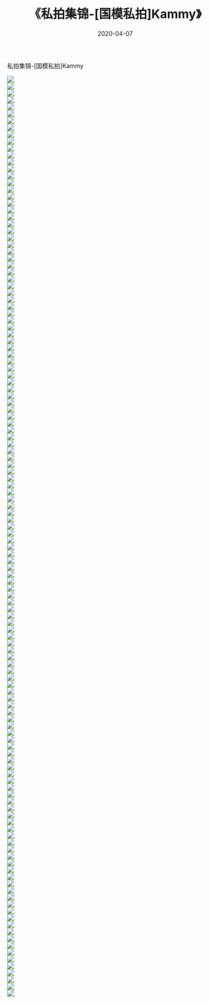 ﻿---
layout: post
title:  《私拍集锦-[国模私拍]Kammy》
date:   2020-04-07
img: http://imgx.orgx.ga/漏D/网络美图/2020/私拍集锦-[国模私拍]Kammy/000.jpg
categories: [美女, 清纯, 唯美]
---

私拍集锦-[国模私拍]Kammy

  ![](http://imgx.orgx.ga/漏D/网络美图/2020/私拍集锦-[国模私拍]Kammy/001.jpg) <br> ![](http://imgx.orgx.ga/漏D/网络美图/2020/私拍集锦-[国模私拍]Kammy/002.jpg) <br> ![](http://imgx.orgx.ga/漏D/网络美图/2020/私拍集锦-[国模私拍]Kammy/003.jpg) <br> ![](http://imgx.orgx.ga/漏D/网络美图/2020/私拍集锦-[国模私拍]Kammy/004.jpg) <br> ![](http://imgx.orgx.ga/漏D/网络美图/2020/私拍集锦-[国模私拍]Kammy/005.jpg) <br> ![](http://imgx.orgx.ga/漏D/网络美图/2020/私拍集锦-[国模私拍]Kammy/006.jpg) <br> ![](http://imgx.orgx.ga/漏D/网络美图/2020/私拍集锦-[国模私拍]Kammy/007.jpg) <br> ![](http://imgx.orgx.ga/漏D/网络美图/2020/私拍集锦-[国模私拍]Kammy/008.jpg) <br> ![](http://imgx.orgx.ga/漏D/网络美图/2020/私拍集锦-[国模私拍]Kammy/009.jpg) <br> ![](http://imgx.orgx.ga/漏D/网络美图/2020/私拍集锦-[国模私拍]Kammy/010.jpg) <br> ![](http://imgx.orgx.ga/漏D/网络美图/2020/私拍集锦-[国模私拍]Kammy/011.jpg) <br> ![](http://imgx.orgx.ga/漏D/网络美图/2020/私拍集锦-[国模私拍]Kammy/012.jpg) <br> ![](http://imgx.orgx.ga/漏D/网络美图/2020/私拍集锦-[国模私拍]Kammy/013.jpg) <br> ![](http://imgx.orgx.ga/漏D/网络美图/2020/私拍集锦-[国模私拍]Kammy/014.jpg) <br> ![](http://imgx.orgx.ga/漏D/网络美图/2020/私拍集锦-[国模私拍]Kammy/015.jpg) <br> ![](http://imgx.orgx.ga/漏D/网络美图/2020/私拍集锦-[国模私拍]Kammy/016.jpg) <br> ![](http://imgx.orgx.ga/漏D/网络美图/2020/私拍集锦-[国模私拍]Kammy/017.jpg) <br> ![](http://imgx.orgx.ga/漏D/网络美图/2020/私拍集锦-[国模私拍]Kammy/018.jpg) <br> ![](http://imgx.orgx.ga/漏D/网络美图/2020/私拍集锦-[国模私拍]Kammy/019.jpg) <br> ![](http://imgx.orgx.ga/漏D/网络美图/2020/私拍集锦-[国模私拍]Kammy/020.jpg) <br> ![](http://imgx.orgx.ga/漏D/网络美图/2020/私拍集锦-[国模私拍]Kammy/021.jpg) <br> ![](http://imgx.orgx.ga/漏D/网络美图/2020/私拍集锦-[国模私拍]Kammy/022.jpg) <br> ![](http://imgx.orgx.ga/漏D/网络美图/2020/私拍集锦-[国模私拍]Kammy/023.jpg) <br> ![](http://imgx.orgx.ga/漏D/网络美图/2020/私拍集锦-[国模私拍]Kammy/024.jpg) <br> ![](http://imgx.orgx.ga/漏D/网络美图/2020/私拍集锦-[国模私拍]Kammy/025.jpg) <br> ![](http://imgx.orgx.ga/漏D/网络美图/2020/私拍集锦-[国模私拍]Kammy/026.jpg) <br> ![](http://imgx.orgx.ga/漏D/网络美图/2020/私拍集锦-[国模私拍]Kammy/027.jpg) <br> ![](http://imgx.orgx.ga/漏D/网络美图/2020/私拍集锦-[国模私拍]Kammy/028.jpg) <br> ![](http://imgx.orgx.ga/漏D/网络美图/2020/私拍集锦-[国模私拍]Kammy/029.jpg) <br> ![](http://imgx.orgx.ga/漏D/网络美图/2020/私拍集锦-[国模私拍]Kammy/030.jpg) <br> ![](http://imgx.orgx.ga/漏D/网络美图/2020/私拍集锦-[国模私拍]Kammy/031.jpg) <br> ![](http://imgx.orgx.ga/漏D/网络美图/2020/私拍集锦-[国模私拍]Kammy/032.jpg) <br> ![](http://imgx.orgx.ga/漏D/网络美图/2020/私拍集锦-[国模私拍]Kammy/033.jpg) <br> ![](http://imgx.orgx.ga/漏D/网络美图/2020/私拍集锦-[国模私拍]Kammy/034.jpg) <br> ![](http://imgx.orgx.ga/漏D/网络美图/2020/私拍集锦-[国模私拍]Kammy/035.jpg) <br> ![](http://imgx.orgx.ga/漏D/网络美图/2020/私拍集锦-[国模私拍]Kammy/036.jpg) <br> ![](http://imgx.orgx.ga/漏D/网络美图/2020/私拍集锦-[国模私拍]Kammy/037.jpg) <br> ![](http://imgx.orgx.ga/漏D/网络美图/2020/私拍集锦-[国模私拍]Kammy/038.jpg) <br> ![](http://imgx.orgx.ga/漏D/网络美图/2020/私拍集锦-[国模私拍]Kammy/039.jpg) <br> ![](http://imgx.orgx.ga/漏D/网络美图/2020/私拍集锦-[国模私拍]Kammy/040.jpg) <br> ![](http://imgx.orgx.ga/漏D/网络美图/2020/私拍集锦-[国模私拍]Kammy/041.jpg) <br> ![](http://imgx.orgx.ga/漏D/网络美图/2020/私拍集锦-[国模私拍]Kammy/042.jpg) <br> ![](http://imgx.orgx.ga/漏D/网络美图/2020/私拍集锦-[国模私拍]Kammy/043.jpg) <br> ![](http://imgx.orgx.ga/漏D/网络美图/2020/私拍集锦-[国模私拍]Kammy/044.jpg) <br> ![](http://imgx.orgx.ga/漏D/网络美图/2020/私拍集锦-[国模私拍]Kammy/045.jpg) <br> ![](http://imgx.orgx.ga/漏D/网络美图/2020/私拍集锦-[国模私拍]Kammy/046.jpg) <br> ![](http://imgx.orgx.ga/漏D/网络美图/2020/私拍集锦-[国模私拍]Kammy/047.jpg) <br> ![](http://imgx.orgx.ga/漏D/网络美图/2020/私拍集锦-[国模私拍]Kammy/048.jpg) <br> ![](http://imgx.orgx.ga/漏D/网络美图/2020/私拍集锦-[国模私拍]Kammy/049.jpg) <br> ![](http://imgx.orgx.ga/漏D/网络美图/2020/私拍集锦-[国模私拍]Kammy/050.jpg) <br> ![](http://imgx.orgx.ga/漏D/网络美图/2020/私拍集锦-[国模私拍]Kammy/051.jpg) <br> ![](http://imgx.orgx.ga/漏D/网络美图/2020/私拍集锦-[国模私拍]Kammy/052.jpg) <br> ![](http://imgx.orgx.ga/漏D/网络美图/2020/私拍集锦-[国模私拍]Kammy/053.jpg) <br> ![](http://imgx.orgx.ga/漏D/网络美图/2020/私拍集锦-[国模私拍]Kammy/054.jpg) <br> ![](http://imgx.orgx.ga/漏D/网络美图/2020/私拍集锦-[国模私拍]Kammy/055.jpg) <br> ![](http://imgx.orgx.ga/漏D/网络美图/2020/私拍集锦-[国模私拍]Kammy/056.jpg) <br> ![](http://imgx.orgx.ga/漏D/网络美图/2020/私拍集锦-[国模私拍]Kammy/057.jpg) <br> ![](http://imgx.orgx.ga/漏D/网络美图/2020/私拍集锦-[国模私拍]Kammy/058.jpg) <br> ![](http://imgx.orgx.ga/漏D/网络美图/2020/私拍集锦-[国模私拍]Kammy/059.jpg) <br> ![](http://imgx.orgx.ga/漏D/网络美图/2020/私拍集锦-[国模私拍]Kammy/060.jpg) <br> ![](http://imgx.orgx.ga/漏D/网络美图/2020/私拍集锦-[国模私拍]Kammy/061.jpg) <br> ![](http://imgx.orgx.ga/漏D/网络美图/2020/私拍集锦-[国模私拍]Kammy/062.jpg) <br> ![](http://imgx.orgx.ga/漏D/网络美图/2020/私拍集锦-[国模私拍]Kammy/063.jpg) <br> ![](http://imgx.orgx.ga/漏D/网络美图/2020/私拍集锦-[国模私拍]Kammy/064.jpg) <br> ![](http://imgx.orgx.ga/漏D/网络美图/2020/私拍集锦-[国模私拍]Kammy/065.jpg) <br> ![](http://imgx.orgx.ga/漏D/网络美图/2020/私拍集锦-[国模私拍]Kammy/066.jpg) <br> ![](http://imgx.orgx.ga/漏D/网络美图/2020/私拍集锦-[国模私拍]Kammy/067.jpg) <br> ![](http://imgx.orgx.ga/漏D/网络美图/2020/私拍集锦-[国模私拍]Kammy/068.jpg) <br> ![](http://imgx.orgx.ga/漏D/网络美图/2020/私拍集锦-[国模私拍]Kammy/069.jpg) <br> ![](http://imgx.orgx.ga/漏D/网络美图/2020/私拍集锦-[国模私拍]Kammy/070.jpg) <br> ![](http://imgx.orgx.ga/漏D/网络美图/2020/私拍集锦-[国模私拍]Kammy/071.jpg) <br> ![](http://imgx.orgx.ga/漏D/网络美图/2020/私拍集锦-[国模私拍]Kammy/072.jpg) <br> ![](http://imgx.orgx.ga/漏D/网络美图/2020/私拍集锦-[国模私拍]Kammy/073.jpg) <br> ![](http://imgx.orgx.ga/漏D/网络美图/2020/私拍集锦-[国模私拍]Kammy/074.jpg) <br> ![](http://imgx.orgx.ga/漏D/网络美图/2020/私拍集锦-[国模私拍]Kammy/075.jpg) <br> ![](http://imgx.orgx.ga/漏D/网络美图/2020/私拍集锦-[国模私拍]Kammy/076.jpg) <br> ![](http://imgx.orgx.ga/漏D/网络美图/2020/私拍集锦-[国模私拍]Kammy/077.jpg) <br> ![](http://imgx.orgx.ga/漏D/网络美图/2020/私拍集锦-[国模私拍]Kammy/078.jpg) <br> ![](http://imgx.orgx.ga/漏D/网络美图/2020/私拍集锦-[国模私拍]Kammy/079.jpg) <br> ![](http://imgx.orgx.ga/漏D/网络美图/2020/私拍集锦-[国模私拍]Kammy/080.jpg) <br> ![](http://imgx.orgx.ga/漏D/网络美图/2020/私拍集锦-[国模私拍]Kammy/081.jpg) <br> ![](http://imgx.orgx.ga/漏D/网络美图/2020/私拍集锦-[国模私拍]Kammy/082.jpg) <br> ![](http://imgx.orgx.ga/漏D/网络美图/2020/私拍集锦-[国模私拍]Kammy/083.jpg) <br> ![](http://imgx.orgx.ga/漏D/网络美图/2020/私拍集锦-[国模私拍]Kammy/084.jpg) <br> ![](http://imgx.orgx.ga/漏D/网络美图/2020/私拍集锦-[国模私拍]Kammy/085.jpg) <br> ![](http://imgx.orgx.ga/漏D/网络美图/2020/私拍集锦-[国模私拍]Kammy/086.jpg) <br> ![](http://imgx.orgx.ga/漏D/网络美图/2020/私拍集锦-[国模私拍]Kammy/087.jpg) <br> ![](http://imgx.orgx.ga/漏D/网络美图/2020/私拍集锦-[国模私拍]Kammy/088.jpg) <br> ![](http://imgx.orgx.ga/漏D/网络美图/2020/私拍集锦-[国模私拍]Kammy/089.jpg) <br> ![](http://imgx.orgx.ga/漏D/网络美图/2020/私拍集锦-[国模私拍]Kammy/090.jpg) <br> ![](http://imgx.orgx.ga/漏D/网络美图/2020/私拍集锦-[国模私拍]Kammy/091.jpg) <br> ![](http://imgx.orgx.ga/漏D/网络美图/2020/私拍集锦-[国模私拍]Kammy/092.jpg) <br> ![](http://imgx.orgx.ga/漏D/网络美图/2020/私拍集锦-[国模私拍]Kammy/093.jpg) <br> ![](http://imgx.orgx.ga/漏D/网络美图/2020/私拍集锦-[国模私拍]Kammy/094.jpg) <br> ![](http://imgx.orgx.ga/漏D/网络美图/2020/私拍集锦-[国模私拍]Kammy/095.jpg) <br> ![](http://imgx.orgx.ga/漏D/网络美图/2020/私拍集锦-[国模私拍]Kammy/096.jpg) <br> ![](http://imgx.orgx.ga/漏D/网络美图/2020/私拍集锦-[国模私拍]Kammy/097.jpg) <br> ![](http://imgx.orgx.ga/漏D/网络美图/2020/私拍集锦-[国模私拍]Kammy/098.jpg) <br> ![](http://imgx.orgx.ga/漏D/网络美图/2020/私拍集锦-[国模私拍]Kammy/099.jpg) <br> ![](http://imgx.orgx.ga/漏D/网络美图/2020/私拍集锦-[国模私拍]Kammy/100.jpg) <br> ![](http://imgx.orgx.ga/漏D/网络美图/2020/私拍集锦-[国模私拍]Kammy/101.jpg) <br> ![](http://imgx.orgx.ga/漏D/网络美图/2020/私拍集锦-[国模私拍]Kammy/102.jpg) <br> ![](http://imgx.orgx.ga/漏D/网络美图/2020/私拍集锦-[国模私拍]Kammy/103.jpg) <br> ![](http://imgx.orgx.ga/漏D/网络美图/2020/私拍集锦-[国模私拍]Kammy/104.jpg) <br> ![](http://imgx.orgx.ga/漏D/网络美图/2020/私拍集锦-[国模私拍]Kammy/105.jpg) <br> ![](http://imgx.orgx.ga/漏D/网络美图/2020/私拍集锦-[国模私拍]Kammy/106.jpg) <br> ![](http://imgx.orgx.ga/漏D/网络美图/2020/私拍集锦-[国模私拍]Kammy/107.jpg) <br> ![](http://imgx.orgx.ga/漏D/网络美图/2020/私拍集锦-[国模私拍]Kammy/108.jpg) <br> ![](http://imgx.orgx.ga/漏D/网络美图/2020/私拍集锦-[国模私拍]Kammy/109.jpg) <br> ![](http://imgx.orgx.ga/漏D/网络美图/2020/私拍集锦-[国模私拍]Kammy/110.jpg) <br> ![](http://imgx.orgx.ga/漏D/网络美图/2020/私拍集锦-[国模私拍]Kammy/111.jpg) <br> ![](http://imgx.orgx.ga/漏D/网络美图/2020/私拍集锦-[国模私拍]Kammy/112.jpg) <br> ![](http://imgx.orgx.ga/漏D/网络美图/2020/私拍集锦-[国模私拍]Kammy/113.jpg) <br> ![](http://imgx.orgx.ga/漏D/网络美图/2020/私拍集锦-[国模私拍]Kammy/114.jpg) <br> ![](http://imgx.orgx.ga/漏D/网络美图/2020/私拍集锦-[国模私拍]Kammy/115.jpg) <br> ![](http://imgx.orgx.ga/漏D/网络美图/2020/私拍集锦-[国模私拍]Kammy/116.jpg) <br> ![](http://imgx.orgx.ga/漏D/网络美图/2020/私拍集锦-[国模私拍]Kammy/117.jpg) <br> ![](http://imgx.orgx.ga/漏D/网络美图/2020/私拍集锦-[国模私拍]Kammy/118.jpg) <br> ![](http://imgx.orgx.ga/漏D/网络美图/2020/私拍集锦-[国模私拍]Kammy/119.jpg) <br> ![](http://imgx.orgx.ga/漏D/网络美图/2020/私拍集锦-[国模私拍]Kammy/120.jpg) <br> ![](http://imgx.orgx.ga/漏D/网络美图/2020/私拍集锦-[国模私拍]Kammy/121.jpg) <br> ![](http://imgx.orgx.ga/漏D/网络美图/2020/私拍集锦-[国模私拍]Kammy/122.jpg) <br> ![](http://imgx.orgx.ga/漏D/网络美图/2020/私拍集锦-[国模私拍]Kammy/123.jpg) <br> ![](http://imgx.orgx.ga/漏D/网络美图/2020/私拍集锦-[国模私拍]Kammy/124.jpg) <br> ![](http://imgx.orgx.ga/漏D/网络美图/2020/私拍集锦-[国模私拍]Kammy/125.jpg) <br> ![](http://imgx.orgx.ga/漏D/网络美图/2020/私拍集锦-[国模私拍]Kammy/126.jpg) <br> ![](http://imgx.orgx.ga/漏D/网络美图/2020/私拍集锦-[国模私拍]Kammy/127.jpg) <br> ![](http://imgx.orgx.ga/漏D/网络美图/2020/私拍集锦-[国模私拍]Kammy/128.jpg) <br> ![](http://imgx.orgx.ga/漏D/网络美图/2020/私拍集锦-[国模私拍]Kammy/129.jpg) <br> ![](http://imgx.orgx.ga/漏D/网络美图/2020/私拍集锦-[国模私拍]Kammy/130.jpg) <br> ![](http://imgx.orgx.ga/漏D/网络美图/2020/私拍集锦-[国模私拍]Kammy/131.jpg) <br> ![](http://imgx.orgx.ga/漏D/网络美图/2020/私拍集锦-[国模私拍]Kammy/132.jpg) <br> ![](http://imgx.orgx.ga/漏D/网络美图/2020/私拍集锦-[国模私拍]Kammy/133.jpg) <br> ![](http://imgx.orgx.ga/漏D/网络美图/2020/私拍集锦-[国模私拍]Kammy/134.jpg) <br>